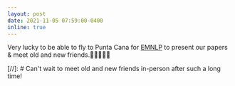 ```yaml
---
layout: post
date: 2021-11-05 07:59:00-0400
inline: true
---
```


Very lucky to be able to fly to Punta Cana for [EMNLP](https://2021.emnlp.org/) to present our papers & meet old and new friends.🌴🐚🌊🍍🥥 

[//]: # Can't wait to meet old and new friends in-person after such a long time!

